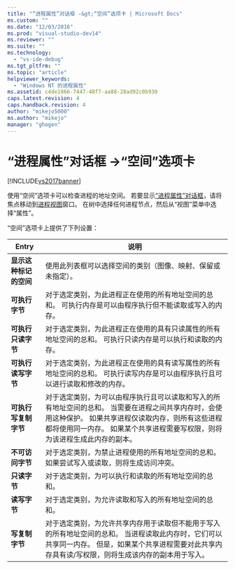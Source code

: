 ```yaml
---
title: "“进程属性”对话框 -&gt;“空间”选项卡 | Microsoft Docs"
ms.custom: ""
ms.date: "12/03/2016"
ms.prod: "visual-studio-dev14"
ms.reviewer: ""
ms.suite: ""
ms.technology: 
  - "vs-ide-debug"
ms.tgt_pltfrm: ""
ms.topic: "article"
helpviewer_keywords: 
  - "Windows NT 的进程属性"
ms.assetid: c4de1866-7447-48f7-aa88-28ad92c0b930
caps.latest.revision: 4
caps.handback.revision: 4
author: "mikejo5000"
ms.author: "mikejo"
manager: "ghogen"
---
```

# “进程属性”对话框 -&gt;“空间”选项卡
[!INCLUDE[vs2017banner](../code-quality/includes/vs2017banner.md)]

使用“空间”选项卡可以检查进程的地址空间。  若要显示[“进程属性”对话框](../debugger/process-properties-dialog-box.md)，请将焦点移动到[进程视图](../debugger/processes-view.md)窗口。  在树中选择任何进程节点，然后从“视图”菜单中选择“属性”。  
  
 “空间”选项卡上提供了下列设置：  
  
|Entry|说明|  
|-----------|--------|  
|**显示这种标记的空间**|使用此列表框可以选择空间的类别（图像、映射、保留或未指定）。|  
|**可执行字节**|对于选定类别，为此进程正在使用的所有地址空间的总和。  可执行内存是可以由程序执行但不能读取或写入的内存。|  
|**可执行只读字节**|对于选定类别，为此进程正在使用的具有只读属性的所有地址空间的总和。  可执行只读内存是可以执行和读取的内存。|  
|**可执行读写字节**|对于选定类别，为此进程正在使用的具有读写属性的所有地址空间的总和。  可执行读写内存是可以由程序执行且可以进行读取和修改的内存。|  
|**可执行写复制字节**|对于选定类别，为可以由程序执行且可以读取和写入的所有地址空间的总和。  当需要在进程之间共享内存时，会使用这种保护。  如果共享进程仅读取内存，则所有这些进程都将使用同一内存。  如果某个共享进程需要写权限，则将为该进程生成此内存的副本。|  
|**不可访问字节**|对于选定类别，为禁止进程使用的所有地址空间的总和。  如果尝试写入或读取，则将生成访问冲突。|  
|**只读字节**|对于选定类别，为可以执行和读取的所有地址空间的总和。|  
|**读写字节**|对于选定类别，为允许读取和写入的所有地址空间的总和。|  
|**写复制字节**|对于选定类别，为允许共享内存用于读取但不能用于写入的所有地址空间的总和。  当进程读取此内存时，它们可以共享同一内存。  但是，如果某个共享进程需要对此共享内存具有读\/写权限，则将生成该内存的副本用于写入。|